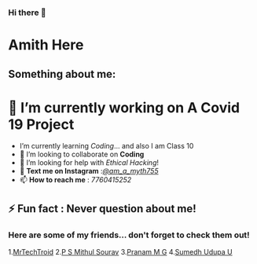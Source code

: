 ### Hi there 👋
# Amith Here
## Something about me:

# **🔭 I’m currently working on A Covid 19 Project**
- I’m currently learning *Coding*... and also I am Class 10
- 👯 I’m looking to collaborate on **Coding**
- 🤔 I’m looking for help with  _Ethical Hacking_!
- 💬 **Text me on Instagram** :[*@am_a_myth755*](https://www.instagram.com/am_a_myth755/)
- 📫 **How to reach me**  : _7760415252_
##  ⚡ **Fun fact** : Never question about **me**!
### Here are some of my friends... don't forget to check them out!
1.[MrTechTroid](https://github.com/mrtechtroid)
2.[P S Mithul Sourav](https://github.com/psmithulsourav)
3.[Pranam M G](https://github.com/Pranam1267)
4.[Sumedh Udupa U](https://github.com/sumedhudupa)
